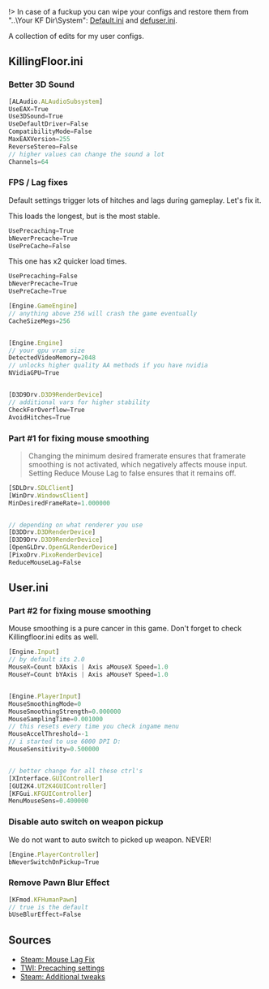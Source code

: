 !> In case of a fuckup you can wipe your configs and restore them from "..\Your KF Dir\System\": [Default.ini](https://github.com/InsultingPros/LazyKFWiki/tree/main/docs/_content/Default.ini) and [defuser.ini](https://github.com/InsultingPros/LazyKFWiki/tree/main/docs/_content/defuser.ini).

A collection of edits for my user configs.

## **KillingFloor.ini**

### Better 3D Sound

```js
[ALAudio.ALAudioSubsystem]
UseEAX=True
Use3DSound=True
UseDefaultDriver=False
CompatibilityMode=False
MaxEAXVersion=255
ReverseStereo=False
// higher values can change the sound a lot
Channels=64
```

### FPS / Lag fixes

Default settings trigger lots of hitches and lags during gameplay. Let's fix it.

This loads the longest, but is the most stable.

```js
UsePrecaching=True
bNeverPrecache=True
UsePreCache=False
```

This one has x2 quicker load times.

```js
UsePrecaching=False
bNeverPrecache=True
UsePreCache=True
```

```js
[Engine.GameEngine]
// anything above 256 will crash the game eventually
CacheSizeMegs=256


[Engine.Engine]
// your gpu vram size
DetectedVideoMemory=2048
// unlocks higher quality AA methods if you have nvidia
NVidiaGPU=True


[D3D9Drv.D3D9RenderDevice]
// additional vars for higher stability
CheckForOverflow=True
AvoidHitches=True
```

### Part #1 for fixing mouse smoothing

> Changing the minimum desired framerate ensures that framerate smoothing is not activated, which negatively affects mouse input. Setting Reduce Mouse Lag to false ensures that it remains off. 

```js
[SDLDrv.SDLClient]
[WinDrv.WindowsClient]
MinDesiredFrameRate=1.000000


// depending on what renderer you use
[D3DDrv.D3DRenderDevice]
[D3D9Drv.D3D9RenderDevice]
[OpenGLDrv.OpenGLRenderDevice]
[PixoDrv.PixoRenderDevice]
ReduceMouseLag=False
```

## **User.ini**

### Part #2 for fixing mouse smoothing

Mouse smoothing is a pure cancer in this game. Don't forget to check Killingfloor.ini edits as well. 

```js
[Engine.Input]
// by default its 2.0
MouseX=Count bXAxis | Axis aMouseX Speed=1.0
MouseY=Count bYAxis | Axis aMouseY Speed=1.0


[Engine.PlayerInput]
MouseSmoothingMode=0
MouseSmoothingStrength=0.000000
MouseSamplingTime=0.001000
// this resets every time you check ingame menu
MouseAccelThreshold=-1
// i started to use 6000 DPI D:
MouseSensitivity=0.500000


// better change for all these ctrl's
[XInterface.GUIController]
[GUI2K4.UT2K4GUIController]
[KFGui.KFGUIController]
MenuMouseSens=0.400000
```

### Disable auto switch on weapon pickup

We do not want to auto switch to picked up weapon. NEVER!

```js
[Engine.PlayerController]
bNeverSwitchOnPickup=True
```

### Remove Pawn Blur Effect

```js
[KFmod.KFHumanPawn]
// true is the default
bUseBlurEffect=False
```

## **Sources**

- [Steam: Mouse Lag Fix](https://steamcommunity.com/sharedfiles/filedetails/?id=910000377)
- [TWI: Precaching settings](https://forums.tripwireinteractive.com/index.php?threads/to-decrease-loadtimes-turn-off-precaching-and-change-game-cache-size.38730/#post-855070)
- [Steam: Additional tweaks](https://steamcommunity.com/sharedfiles/filedetails/?id=329586515)
